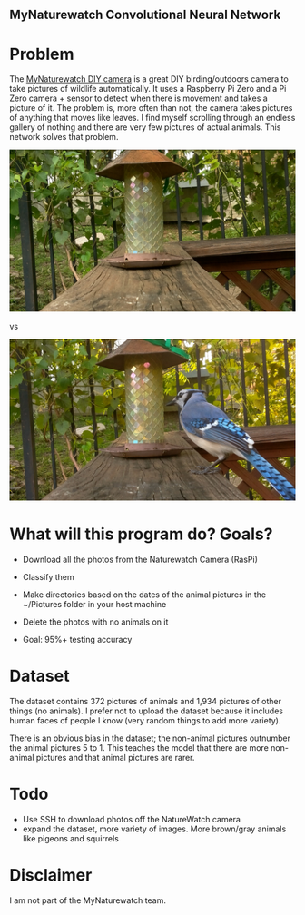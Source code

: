 ## MyNaturewatch Convolutional Neural Network

# Problem
The [MyNaturewatch DIY camera](https://mynaturewatch.net/daylight-camera-instructions) is a great DIY birding/outdoors camera to take pictures of wildlife automatically. It uses a Raspberry Pi Zero and a Pi Zero camera + sensor to detect when there is movement and takes a picture of it. The problem is, more often than not, the camera takes pictures of anything that moves like leaves. I find myself scrolling through an endless gallery of nothing and there are very few pictures of actual animals. This network solves that problem.

![no animal](/resources/2020-05-14-14-38-41.jpg)

vs

![yes animal](/resources/2020-05-14-08-31-45.jpg)

# What will this program do? Goals?
- Download all the photos from the Naturewatch Camera (RasPi)
- Classify them
- Make directories based on the dates of the animal pictures in the ~/Pictures folder in your host machine
- Delete the photos with no animals on it

- Goal: 95%+ testing accuracy

# Dataset
The dataset contains 372 pictures of animals and 1,934 pictures of other things (no animals). I prefer not to upload the dataset because it includes human faces of people I know (very random things to add more variety).

There is an obvious bias in the dataset; the non-animal pictures outnumber the animal pictures 5 to 1. This teaches the model that there are more non-animal pictures and that animal pictures are rarer. 

# Todo
- Use SSH to download photos off the NatureWatch camera
- expand the dataset, more variety of images. More brown/gray animals like pigeons and squirrels

# Disclaimer
I am not part of the MyNaturewatch team. 